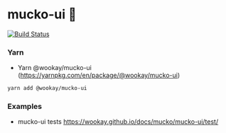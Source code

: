 mucko-ui 🍱
===========

[![Build Status](https://travis-ci.org/wookay/mucko-ui.svg?branch=master)](https://travis-ci.org/wookay/mucko-ui)


### Yarn
 * Yarn @wookay/mucko-ui (https://yarnpkg.com/en/package/@wookay/mucko-ui)

```sh
yarn add @wookay/mucko-ui
```


### Examples
  - mucko-ui tests https://wookay.github.io/docs/mucko/mucko-ui/test/
